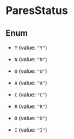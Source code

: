 

# ParesStatus

## Enum


* `Y` (value: `"Y"`)

* `N` (value: `"N"`)

* `U` (value: `"U"`)

* `A` (value: `"A"`)

* `C` (value: `"C"`)

* `R` (value: `"R"`)

* `D` (value: `"D"`)

* `I` (value: `"I"`)



